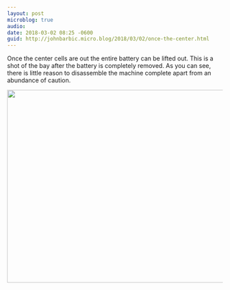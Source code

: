 ```yaml
---
layout: post
microblog: true
audio: 
date: 2018-03-02 08:25 -0600
guid: http://johnbarbic.micro.blog/2018/03/02/once-the-center.html
---
```

Once the center cells are out the entire battery can be lifted out.  This is a shot of the bay after the battery is completely removed.  As you can see, there is little reason to disassemble the machine complete apart from an abundance of caution.

<img src="http://www.barbic.com/uploads/2018/592985f852.jpg" width="600" height="450" />
